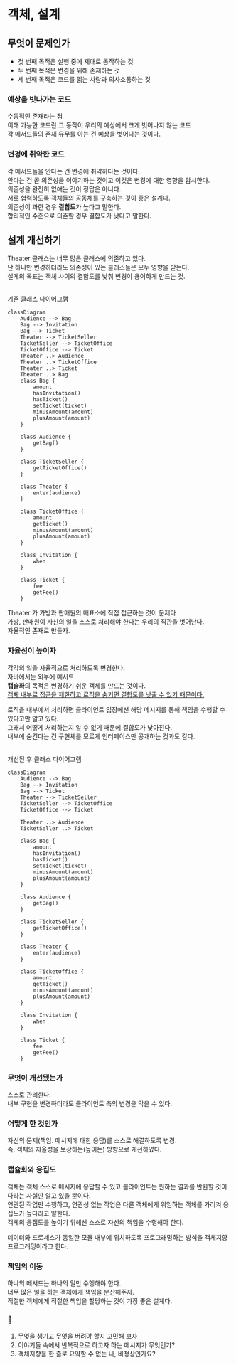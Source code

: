 # 객체, 설계

## 무엇이 문제인가

- 첫 번째 목적은 실행 중에 제대로 동작하는 것<br />
- 두 번째 목적은 변경을 위해 존재하는 것<br />
- 세 번째 목적은 코드를 읽는 사람과 의사소통하는 것<br />

### 예상을 빗나가는 코드

수동적인 존재라는 점<br />
이해 가능한 코드란 그 동작이 우리의 예상에서 크게 벗어나지 않는 코드<br />
각 메서드들의 존재 유무를 아는 건 예상을 벗어나는 것이다.<br />

### 변경에 취약한 코드

각 메서드들을 안다는 건 변경에 취약하다는 것이다.<br />
안다는 건 곧 의존성을 이야기하는 것이고 이것은 변경에 대한 영향을 암시한다.<br />
의존성을 완전히 없애는 것이 정답은 아니다.<br />
서로 협력하도록 객체들의 공동체를 구축하는 것이 좋은 설계다.<br />
의존성이 과한 경우 <strong>결합도</strong>가 높다고 말한다.<br />
합리적인 수준으로 의존할 경우 결합도가 낮다고 말한다.<br />

## 설계 개선하기

Theater 클래스는 너무 많은 클래스에 의존하고 있다.<br />
단 하나만 변경하더라도 의존성이 있는 클래스들은 모두 영향을 받는다.<br />
설계의 목표는 객체 사이의 결합도를 낮춰 변경이 용이하게 만드는 것.<br /><br />

기존 클래스 다이어그램<br />

```mermaid
classDiagram
    Audience --> Bag
    Bag --> Invitation
    Bag --> Ticket
    Theater --> TicketSeller
    TicketSeller --> TicketOffice
    TicketOffice --> Ticket
    Theater ..> Audience
    Theater ..> TicketOffice
    Theater ..> Ticket
    Theater ..> Bag
    class Bag {
        amount
        hasInvitation()
        hasTicket()
        setTicket(ticket)
        minusAmount(amount)
        plusAmount(amount)
    }

    class Audience {
        getBag()
    }

    class TicketSeller {
        getTicketOffice()
    }

    class Theater {
        enter(audience)
    }

    class TicketOffice {
        amount
        getTicket()
        minusAmount(amount)
        plusAmount(amount)
    }

    class Invitation {
        when
    }

    class Ticket {
        fee
        getFee()
    }
```

Theater 가 가방과 판매원의 매표소에 직접 접근하는 것이 문제다<br />
가방, 판매원이 자신의 일을 스스로 처리해야 한다는 우리의 직관을 벗어난다.<br />
자율적인 존재로 만들자.<br />

### 자율성이 높이자

각각의 일을 자율적으로 처리하도록 변경한다.<br />
자바에서는 외부에 메서드 <br />
<strong>캡슐화</strong>의 목적은 변경하기 쉬운 객체를 만드는 것이다.<br />
<u>객체 내부로 접근을 제한하고 로직을 숨기면 결합도를 낮출 수 있기 때문이다.</u><br />

로직을 내부에서 처리하면 클라이언트 입장에선 해당 메시지를 통해 책임을 수행할 수 있다고만 알고 있다.<br />
그래서 어떻게 처리하는지 알 수 없기 때문에 결합도가 낮아진다.<br />
내부에 숨긴다는 건 구현체를 모르게 인터페이스만 공개하는 것과도 같다.<br /><br />

개선된 후 클래스 다이어그램<br />

```mermaid
classDiagram
    Audience --> Bag
    Bag --> Invitation
    Bag --> Ticket
    Theater --> TicketSeller
    TicketSeller --> TicketOffice
    TicketOffice --> Ticket

    Theater ..> Audience
    TicketSeller ..> Ticket

    class Bag {
        amount
        hasInvitation()
        hasTicket()
        setTicket(ticket)
        minusAmount(amount)
        plusAmount(amount)
    }

    class Audience {
        getBag()
    }

    class TicketSeller {
        getTicketOffice()
    }

    class Theater {
        enter(audience)
    }

    class TicketOffice {
        amount
        getTicket()
        minusAmount(amount)
        plusAmount(amount)
    }

    class Invitation {
        when
    }

    class Ticket {
        fee
        getFee()
    }
```

### 무엇이 개선됐는가

스스로 관리한다.<br />
내부 구현을 변경하더라도 클라이언트 측의 변경을 막을 수 있다.<br />

### 어떻게 한 것인가

자신의 문제(책임. 메시지에 대한 응답)를 스스로 해결하도록 변경.<br />
즉, 객체의 자율성을 보장하는(높이는) 방향으로 개선하였다.<br />

### 캡슐화와 응집도

객체는 객체 스스로 메시지에 응답할 수 있고 클라이언트는 원하는 결과를 반환할 것이다라는 사실만 알고 있을 뿐이다.<br />
연관된 작업만 수행하고, 연관성 없는 작업은 다른 객체에게 위임하는 객체를 가리켜 응집도가 높다라고 말한다.<br />
객체의 응집도를 높이기 위해선 스스로 자신의 책임을 수행해야 한다.<br />

데이터와 프로세스가 동일한 모듈 내부에 위치하도록 프로그래밍하는 방식을 객체지향 프로그래밍이라고 한다.<br />

### 책임의 이동

하나의 메서드는 하나의 일만 수행해야 한다.<br />
너무 많은 일을 하는 객체에게 책임을 분산해주자.<br />
적절한 객체에게 적절한 책임을 할당하는 것이 가장 좋은 설계다.<br />

### 🤔

1. 무엇을 챙기고 무엇을 버려야 할지 고민해 보자
2. 이야기들 속에서 반복적으로 하고자 하는 메시지가 무엇인가?
3. 객체지향을 한 줄로 요약할 수 없는 나, 비정상인가요?

